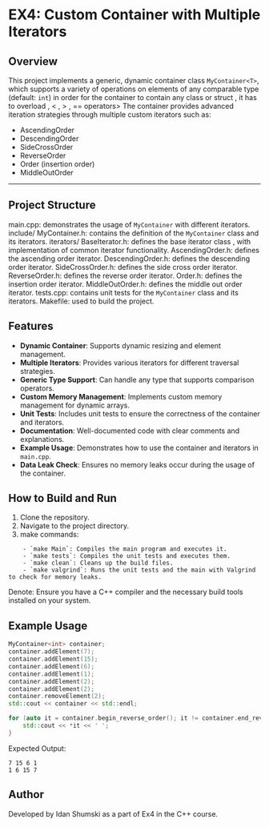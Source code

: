 # EX4: Custom Container with Multiple Iterators

## Overview

This project implements a generic, dynamic container class `MyContainer<T>`, which supports a variety of operations on elements of any comparable type (default: `int`) in order for the container to contain any class or struct , it has to overload  , < , > , ==  operators>
The container provides advanced iteration strategies through multiple custom iterators such as:

- AscendingOrder
- DescendingOrder
- SideCrossOrder
- ReverseOrder
- Order (insertion order)
- MiddleOutOrder
---

## Project Structure
main.cpp: demonstrates the usage of `MyContainer` with different iterators.
include/
    MyContainer.h: contains the definition of the `MyContainer` class and its iterators.
    iterators/
        BaseIterator.h: defines the base iterator class , with implementation of common iterator functionality.
        AscendingOrder.h: defines the ascending order iterator.
        DescendingOrder.h: defines the descending order iterator.
        SideCrossOrder.h: defines the side cross order iterator.
        ReverseOrder.h: defines the reverse order iterator.
        Order.h: defines the insertion order iterator.
        MiddleOutOrder.h: defines the middle out order iterator.
tests.cpp: contains unit tests for the `MyContainer` class and its iterators.
Makefile: used to build the project.

## Features
- **Dynamic Container**: Supports dynamic resizing and element management.
- **Multiple Iterators**: Provides various iterators for different traversal strategies.
- **Generic Type Support**: Can handle any type that supports comparison operators.
- **Custom Memory Management**: Implements custom memory management for dynamic arrays.
- **Unit Tests**: Includes unit tests to ensure the correctness of the container and iterators.
- **Documentation**: Well-documented code with clear comments and explanations.
- **Example Usage**: Demonstrates how to use the container and iterators in `main.cpp`.
- **Data Leak Check**: Ensures no memory leaks occur during the usage of the container.

## How to Build and Run
1. Clone the repository.
2. Navigate to the project directory.
3. make commands:
```
    - `make Main`: Compiles the main program and executes it.
    - `make tests`: Compiles the unit tests and executes them.
    - `make clean`: Cleans up the build files.
    - `make valgrind`: Runs the unit tests and the main with Valgrind to check for memory leaks.
```
Denote: Ensure you have a C++ compiler and the necessary build tools installed on your system.

## Example Usage
```cpp
MyContainer<int> container;
container.addElement(7);
container.addElement(15);
container.addElement(6);
container.addElement(1);
container.addElement(2);
container.addElement(2);
container.removeElement(2);
std::cout << container << std::endl;

for (auto it = container.begin_reverse_order(); it != container.end_reverse_order(); ++it) {
    std::cout << *it << ' ';
}
```
Expected Output:
```
7 15 6 1
1 6 15 7
```

## Author
Developed by Idan Shumski as a part of Ex4 in the C++ course.

